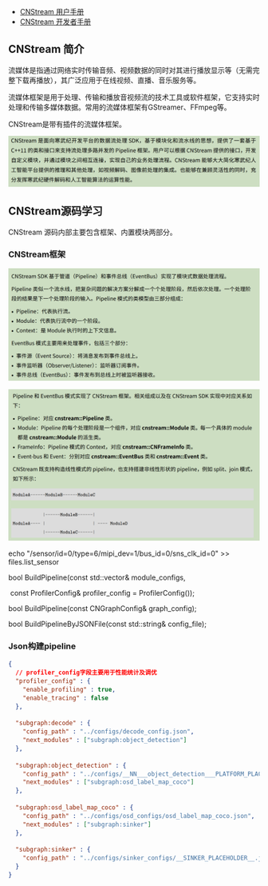 - [CNStream 用户手册](https://www.cambricon.com/docs/cnstream_new/7.1.0/user_guide/index.html)
- [CNStream 开发者手册](https://www.cambricon.com/docs/cnstream_new/7.1.0/developer_guide/index.html)

## CNStream 简介

流媒体是指通过网络实时传输音频、视频数据的同时对其进行播放显示等（无需完整下载再播放），其广泛应用于在线视频、直播、音乐服务等。

流媒体框架是用于处理、传输和播放音视频流的技术工具或软件框架，它支持实时处理和传输多媒体数据。常用的流媒体框架有GStreamer、FFmpeg等。

CNStream是带有插件的流媒体框架。

![1730701549499](assets/1730701549499.png)

## CNStream源码学习

CNStream 源码内部主要包含框架、内置模块两部分。

### CNStream框架

![1730702331697](assets/1730702331697.png)

![1730702347662](assets/1730702347662.png)



echo "/sensor/id=0/type=6/mipi_dev=1/bus_id=0/sns_clk_id=0" >> files.list_sensor



  bool BuildPipeline(const std::vector<CNModuleConfig>& module_configs,

​                     const ProfilerConfig& profiler_config = ProfilerConfig());

  bool BuildPipeline(const CNGraphConfig& graph_config);

  bool BuildPipelineByJSONFile(const std::string& config_file);

### Json构建pipeline

```json
{
  // profiler_config字段主要用于性能统计及调优
  "profiler_config" : {
    "enable_profiling" : true,
    "enable_tracing" : false
  },

  "subgraph:decode" : {
    "config_path" : "../configs/decode_config.json",
    "next_modules" : ["subgraph:object_detection"]
  },

  "subgraph:object_detection" : {
    "config_path" : "../configs/__NN___object_detection___PLATFORM_PLACEHOLDER__.json",
    "next_modules" : ["subgraph:osd_label_map_coco"]
  },

  "subgraph:osd_label_map_coco" : {
    "config_path" : "../configs/osd_configs/osd_label_map_coco.json",
    "next_modules" : ["subgraph:sinker"]
  },

  "subgraph:sinker" : {
    "config_path" : "../configs/sinker_configs/__SINKER_PLACEHOLDER__.json"
  }
}
```

